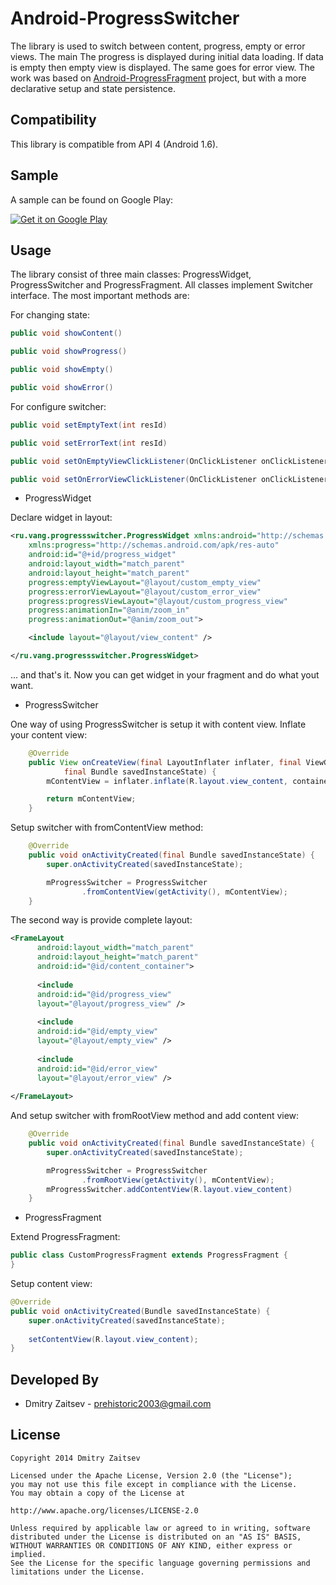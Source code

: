 Android-ProgressSwitcher
========================

The library is used to switch between content, progress, empty or error views. The main The progress is displayed during initial data loading. If data is empty then empty view is displayed. The same goes for error view. The work was based on [Android-ProgressFragment](https://github.com/johnkil/Android-ProgressFragment) project, but with a more declarative setup and state persistence.

Compatibility
-------------

This library is compatible from API 4 (Android 1.6).

Sample
------

A sample can be found on Google Play:

<a href="https://play.google.com/store/apps/details?id=ru.vang.songoftheday">
  <img alt="Get it on Google Play"
       src="http://www.android.com/images/brand/get_it_on_play_logo_small.png" />
</a>

Usage
-----

The library consist of three main classes: ProgressWidget, ProgressSwitcher and ProgressFragment. All classes implement Switcher interface. The most important methods are:

For changing state:

```java
public void showContent()
```
```java
public void showProgress()
```
```java
public void showEmpty()
```
```java
public void showError()
```

For configure switcher:

```java
public void setEmptyText(int resId)
```
```java
public void setErrorText(int resId)
```
```java
public void setOnEmptyViewClickListener(OnClickListener onClickListener, int viewId)
```
```java
public void setOnErrorViewClickListener(OnClickListener onClickListener, int viewId)
```

* ProgressWidget

Declare widget in layout:
``` xml
<ru.vang.progressswitcher.ProgressWidget xmlns:android="http://schemas.android.com/apk/res/android"
    xmlns:progress="http://schemas.android.com/apk/res-auto"
    android:id="@+id/progress_widget"
    android:layout_width="match_parent"
    android:layout_height="match_parent"
    progress:emptyViewLayout="@layout/custom_empty_view"
    progress:errorViewLayout="@layout/custom_error_view"
    progress:progressViewLayout="@layout/custom_progress_view"
    progress:animationIn="@anim/zoom_in"
    progress:animationOut="@anim/zoom_out">

    <include layout="@layout/view_content" />

</ru.vang.progressswitcher.ProgressWidget>
``` 

... and that's it. Now you can get widget in your fragment and do what yout want.

* ProgressSwitcher

One way of using ProgressSwitcher is setup it with content view.
Inflate your content view:

``` java
    @Override
    public View onCreateView(final LayoutInflater inflater, final ViewGroup container,
            final Bundle savedInstanceState) {
        mContentView = inflater.inflate(R.layout.view_content, container, false);

        return mContentView;
    }
``` 

Setup switcher with fromContentView method:

``` java
    @Override
    public void onActivityCreated(final Bundle savedInstanceState) {
        super.onActivityCreated(savedInstanceState);

        mProgressSwitcher = ProgressSwitcher
                .fromContentView(getActivity(), mContentView);
    }
``` 

The second way is provide complete layout:

``` xml
<FrameLayout
      android:layout_width="match_parent"
	  android:layout_height="match_parent"
      android:id="@id/content_container">
     
      <include
      android:id="@id/progress_view"
      layout="@layout/progress_view" />
     
      <include
      android:id="@id/empty_view"
      layout="@layout/empty_view" />
     
      <include
      android:id="@id/error_view"
      layout="@layout/error_view" />
     
</FrameLayout>
``` 

And setup switcher with fromRootView method and add content view:

``` java
    @Override
    public void onActivityCreated(final Bundle savedInstanceState) {
        super.onActivityCreated(savedInstanceState);

        mProgressSwitcher = ProgressSwitcher
                .fromRootView(getActivity(), mContentView);
        mProgressSwitcher.addContentView(R.layout.view_content)
    }
``` 

* ProgressFragment

Extend ProgressFragment:

``` java
public class CustomProgressFragment extends ProgressFragment {
}
``` 

Setup content view:

``` java
@Override
public void onActivityCreated(Bundle savedInstanceState) {
    super.onActivityCreated(savedInstanceState);
 
    setContentView(R.layout.view_content);
}
``` 

Developed By
------------
* Dmitry Zaitsev - <prehistoric2003@gmail.com>


License
-------

    Copyright 2014 Dmitry Zaitsev
    
    Licensed under the Apache License, Version 2.0 (the "License");
    you may not use this file except in compliance with the License.
    You may obtain a copy of the License at
    
    http://www.apache.org/licenses/LICENSE-2.0
    
    Unless required by applicable law or agreed to in writing, software
    distributed under the License is distributed on an "AS IS" BASIS,
    WITHOUT WARRANTIES OR CONDITIONS OF ANY KIND, either express or implied.
    See the License for the specific language governing permissions and
    limitations under the License.
